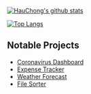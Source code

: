 [![HauChong's github stats](https://github-readme-stats.vercel.app/api?username=hauchongtang&count_private=true&show_icons=true)](https://github.com/anuraghazra/github-readme-stats)

[![Top Langs](https://github-readme-stats.vercel.app/api/top-langs/?username=hauchongtang&layout=compact)](https://github.com/anuraghazra/github-readme-stats)

## Notable Projects
- [Coronavirus Dashboard](https://hauchongtang.github.io/covid-dash/#/)
- [Expense Tracker](https://sheltered-refuge-87677.herokuapp.com/)
- [Weather Forecast](https://hauchongtang.github.io/rainorshine/)
- [File Sorter](https://github.com/hauchongtang/autoSORT)
